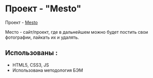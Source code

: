# Проект - "Mesto"
Проект - [Mesto](https://bmstustudent.github.io/mesto/index.html)

Место - сайт/проект, где в дальнейшем можно будет постить свои фотографии, лайкать их и удалять.

## Использованы :
 - HTML5, CSS3, JS
 - Использована методология БЭМ

